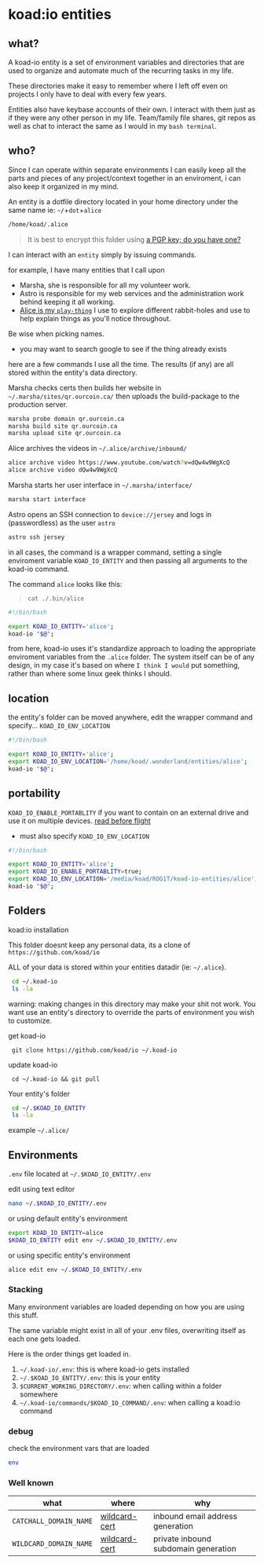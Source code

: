 # koad:io entities


## what?
A koad-io entity is a set of environment variables and directories that are used to organize and automate much of the recurring tasks in my life.  

These directories make it easy to remember where I left off even on projects I only have to deal with every few years.

Entities also have keybase accounts of their own.  I interact with them just as if they were any other person in my life.  Team/family file shares, git repos as well as chat to interact the same as I would in my `bash terminal`.


## who?
Since I can operate within separate environments I can easily keep all the parts and pieces of any project/context together in an enviroment, i can also keep it organized in my mind.  

An entity is a dotfile directory located in your home directory under the same name
ie: `~/`+`dot`+`alice` 
```bash
/home/koad/.alice
```

> It is best to encrypt this folder using [a PGP key; do you have one?](https://docs.koad.sh/reference/generate-keybase-gpg-key/)


I can interact with an `entity` simply by issuing commands.

for example, I have many entities that I call upon

- Marsha, she is responsible for all my volunteer work.
- Astro is responsible for my web services and the administration work behind keeping it all working.
- [Alice is my `play-thing`](https://github.com/koad/alice) I use to explore different rabbit-holes and use to help explain things as you'll notice throughout.

Be wise when picking names.  
- you may want to search google to see if the thing already exists

here are a few commands I use all the time.  The results (if any) are all stored within the entity's data directory.  

Marsha checks certs then builds her website in `~/.marsha/sites/qr.ourcoin.ca/` then uploads the build-package to the production server.
```bash
marsha probe domain qr.ourcoin.ca
marsha build site qr.ourcoin.ca
marsha upload site qr.ourcoin.ca
```

Alice archives the videos in `~/.alice/archive/inbound/`
```bash
alice archive video https://www.youtube.com/watch?v=dQw4w9WgXcQ
alice archive video dQw4w9WgXcQ
```

Marsha starts her user interface in `~/.marsha/interface/`
```bash
marsha start interface
```

Astro opens an SSH connection to `device://jersey` and logs in (passwordless) as the user `astro`
```bash
astro ssh jersey
```

in all cases, the command is a wrapper command, setting a single enviroment variable `KOAD_IO_ENTITY` and then passing all arguments to the koad-io command.

The command `alice` looks like this:
> `cat ./.bin/alice`
```bash
#!/bin/bash

export KOAD_IO_ENTITY='alice';
koad-io "$@";
```

from here, koad-io uses it's standardize approach to loading the appropriate enviroment variables from the `.alice` folder.  The system itself can be of any design, in my case it's based on where `I think I would` put something, rather than where some linux geek thinks I should.


## location

the entity's folder can be moved anywhere, edit the wrapper command and specify...
`KOAD_IO_ENV_LOCATION`

```bash
#!/bin/bash

export KOAD_IO_ENTITY='alice';
export KOAD_IO_ENV_LOCATION='/home/koad/.wonderland/entities/alice';
koad-io "$@";
```


## portability

`KOAD_IO_ENABLE_PORTABLITY` if you want to contain on an external drive and use it on multiple devices.  [read before flight](https://docs.koad.sh/reference/koad-io-entity/)  

- must also specify `KOAD_IO_ENV_LOCATION`

```bash
#!/bin/bash

export KOAD_IO_ENTITY='alice';
export KOAD_IO_ENABLE_PORTABLITY=true;
export KOAD_IO_ENV_LOCATION='/media/koad/ROG1T/koad-io-entities/alice';
koad-io "$@";
```

## Folders

koad:io installation   


This folder doesnt keep any personal data, its a clone of `https://github.com/koad/io`  


ALL of your data is stored within your entities datadir (ie: `~/.alice`).

```bash
 cd ~/.koad-io
 ls -la
```

warning: making changes in this directory may make your shit not work.  You want use an entity's directory to override the parts of environment you wish to customize.

get koad-io
```
 git clone https://github.com/koad/io ~/.koad-io
```
update koad-io
```
 cd ~/.koad-io && git pull
```

Your entity's folder
```bash
 cd ~/.$KOAD_IO_ENTITY
 ls -la
```
example `~/.alice/`


## Environments
`.env` file located at `~/.$KOAD_IO_ENTITY/.env`

edit using text editor
```bash
nano ~/.$KOAD_IO_ENTITY/.env
```
or using default entity's environment
```bash
export KOAD_IO_ENTITY=alice
$KOAD_IO_ENTITY edit env ~/.$KOAD_IO_ENTITY/.env
```
or using specific entity's environment
```bash
alice edit env ~/.$KOAD_IO_ENTITY/.env
```

### Stacking

Many environment variables are loaded depending on how you are using this stuff.

The same variable might exist in all of your .env files, overwriting itself as each one gets loaded.

Here is the order things get loaded in.

1. `~/.koad-io/.env`: this is where koad-io gets installed
2. `~/.$KOAD_IO_ENTITY/.env`: this is your entity
3. `$CURRENT_WORKING_DIRECTORY/.env`: when calling within a folder somewhere
4. `~/.koad-io/commands/$KOAD_IO_COMMAND/.env`: when calling a koad:io command

### debug

check the environment vars that are loaded
```bash
env
```

### Well known

| what 						| where 	| why	 |  
| ------------------------- | --------- | ------------------------------------ |
| `CATCHALL_DOMAIN_NAME`	| [wildcard-cert](/setup/lets-encrypt-wildcard-cert) | inbound email address generation |
| `WILDCARD_DOMAIN_NAME`	| [wildcard-cert](/setup/lets-encrypt-wildcard-cert) | private inbound subdomain generation |

